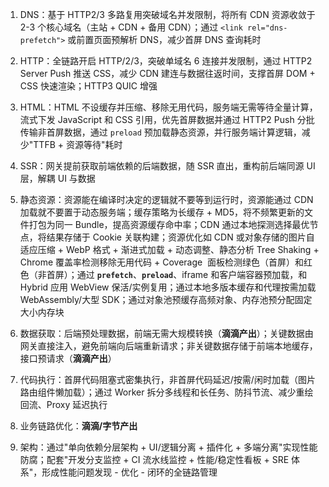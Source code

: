 1. DNS：基于 HTTP2/3 多路复用突破域名并发限制，将所有 CDN 资源收敛于 2-3 个核心域名（主站 + CDN + 备用 CDN）；通过 `<link rel="dns-prefetch">` 或前置页面预解析 DNS，减少首屏 DNS 查询耗时

2. HTTP：全链路开启 HTTP/2/3，突破单域名 6 连接并发限制，通过 HTTP2 Server Push 推送 CSS，减少 CDN 建连与数据往返时间，支撑首屏 DOM + CSS 快速渲染；HTTP3 QUIC 增强

3. HTML：HTML 不设缓存并压缩、移除无用代码，服务端无需等待全量计算，流式下发 JavaScript 和 CSS 引用，优先首屏数据并通过 HTTP2 Push 分批传输非首屏数据，通过 `preload` 预加载静态资源，并行服务端计算逻辑，减少"TTFB + 资源等待"耗时

4. SSR：网关提前获取前端依赖的后端数据，随 SSR 直出，重构前后端同源 UI 层，解耦 UI 与数据

5. 静态资源：资源能在编译时决定的逻辑就不要等到运行时，资源能通过 CDN 加载就不要置于动态服务端；缓存策略为长缓存 + MD5，将不频繁更新的文件打包为同一 Bundle，提高资源缓存命中率；CDN 通过本地探测选择最优节点，将结果存储于 Cookie 关联构建；资源优化如 CDN 或对象存储的图片自适应压缩 + WebP 格式 + 渐进式加载 + 动态调整、静态分析 Tree Shaking + Chrome 覆盖率检测移除无用代码 + Coverage  面板检测绿色（首屏）和红色（非首屏）；通过 **`prefetch`**、**`preload`**、iframe 和客户端容器预加载，和 Hybrid 应用 WebView 保活/实例复用；通过本地多版本缓存和代理按需加载 WebAssembly/大型 SDK；通过对象池预缓存高频对象、内存池预分配固定大小内存块

6. 数据获取：后端预处理数据，前端无需大规模转换（**滴滴产出**）；关键数据由网关直接注入，避免前端向后端重新请求；非关键数据存储于前端本地缓存，接口预请求（**滴滴产出**）

7. 代码执行：首屏代码阻塞式密集执行，非首屏代码延迟/按需/闲时加载（图片路由组件懒加载）；通过 Worker 拆分多线程和长任务、防抖节流、减少重绘回流、Proxy 延迟执行

8. 业务链路优化：**滴滴/字节产出**

9. 架构：通过"单向依赖分层架构 + UI/逻辑分离 + 插件化 + 多端分离"实现性能防腐；配套"开发分支监控 + CI 流水线监控 + 性能/稳定性看板 + SRE 体系"，形成性能问题发现 - 优化 - 闭环的全链路管理
